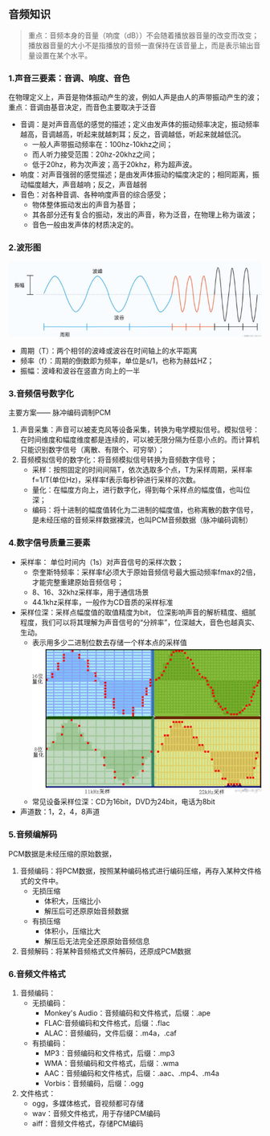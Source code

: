 ## 音频知识
> 重点：音频本身的音量（响度（dB））不会随着播放器音量的改变而改变；播放器音量的大小不是指播放的音频一直保持在该音量上，而是表示输出音量设置在某个水平。
### 1.声音三要素：音调、响度、音色
在物理定义上，声音是物体振动产生的波，例如人声是由人的声带振动产生的波；重点：音调由基音决定，而音色主要取决于泛音
* 音调：是对声音高低的感觉的描述；定义由发声体的振动频率决定，振动频率越高，音调越高，听起来就越刺耳；反之，音调越低，听起来就越低沉。
    * 一般人声带振动频率在：100hz-10khz之间；
    * 而人听力接受范围：20hz-20khz之间；
    * 低于20hz，称为次声波；高于20khz，称为超声波。
* 响度：对声音强弱的感觉描述；是由发声体振动的幅度决定的；相同距离，振动幅度越大，声音越响；反之，声音越弱
* 音色：对各种音调、各种响度声音的综合感受；
    * 物体整体振动发出的声音为基音；
    * 其各部分还有复合的振动，发出的声音，称为泛音，在物理上称为谐波；
    * 音色一般由发声体的材质决定的。
### 2.波形图
![波形图](./音视频知识_波形图.jpg)
* 周期（T）：两个相邻的波峰或波谷在时间轴上的水平距离
* 频率（f）：周期的倒数即为频率，单位是s/1，也称为赫兹HZ；
* 振幅：波峰和波谷在竖直方向上的一半
### 3.音频信号数字化
主要方案—— 脉冲编码调制PCM
1. 声音采集：声音可以被麦克风等设备采集，转换为电学模拟信号。模拟信号：在时间维度和幅度维度都是连续的，可以被无限分隔为任意小点的。而计算机只能识别数字信号（离散、有限个、可穷举）；
2. 音频模拟信号的数字化：将音频模拟信号转换为音频数字信号；
    * 采样：按照固定的时间间隔T，依次选取多个点，T为采样周期，采样率f=1/T(单位Hz)，采样率f表示每秒钟进行采样的次数。
    * 量化：在幅度方向上，进行数字化，得到每个采样点的幅度值，也叫位深；
    * 编码：将十进制的幅度值转化为二进制的幅度值，也称离散的数字信号，是未经压缩的音频采样数据裸流，也叫PCM音频数据（脉冲编码调制）
### 4.数字信号质量三要素
* 采样率： 单位时间内（1s）对声音信号的采样次数；
    * 奈奎斯特频率：采样率f必须大于原始音频信号最大振动频率fmax的2倍，才能完整重建原始音频信号；
    * 8、16、32khz采样率，用于通信场景
    * 44.1khz采样率，一般作为CD音质的采样标准
* 采样位深：采样点幅度值的取值精度为bit， 位深影响声音的解析精度、细腻程度，我们可以将其理解为声音信号的“分辨率”，位深越大，音色也越真实、生动。
    * 表示用多少二进制位数去存储一个样本点的采样值
    ![采样率和位深](./音视频知识_采样率和位深.jpg)
    * 常见设备采样位深：CD为16bit，DVD为24bit，电话为8bit
* 声道数：1，2，4，8声道
### 5.音频编解码
PCM数据是未经压缩的原始数据，
1. 音频编码：将PCM数据，按照某种编码格式进行编码压缩，再存入某种文件格式的文件中。
    * 无损压缩
        * 体积大，压缩比小
        * 解压后可还原原始音频数据
    * 有损压缩
        * 体积小，压缩比大
        * 解压后无法完全还原原始音频信息
2. 音频解码：将某种音频格式文件解码，还原成PCM数据
### 6.音频文件格式
1. 音频编码：
    * 无损编码：
        * Monkey's Audio：音频编码和文件格式，后缀：.ape
        * FLAC:音频编码和文件格式，后缀：.flac
        * ALAC：音频编码，文件后缀：.m4a，.caf
    * 有损编码：
        * MP3：音频编码和文件格式，后缀：.mp3
        * WMA：音频编码和文件格式，后缀：.wma
        * AAC：音频编码和文件格式，后缀：.aac、.mp4、.m4a
        * Vorbis：音频编码，后缀：.ogg
2. 文件格式：
    * ogg，多媒体格式，音视频都可存储
    * wav：音频文件格式，用于存储PCM编码
    * aiff：音频文件格式，存储PCM编码
